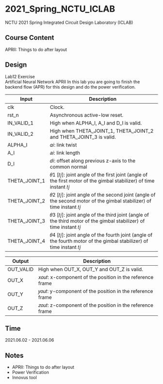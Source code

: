 # 2021_Spring_NCTU_ICLAB
NCTU 2021 Spring Integrated Circuit Design Laboratory (ICLAB)

## Course Content
APRII: Things to do after layout

## Design
Lab12 Exercise  
Artificial Neural Network APRII
In this lab you are going to finish the backend flow (APR) for this design and do the power verification.

| Input | Description |
| --- | --- |
| clk | Clock. |
| rst_n | Asynchronous active-low reset. |
| IN_VALID_1 | High when ALPHA_I, A_I and D_I is valid. |
| IN_VALID_2 | High when THETA_JOINT_1, THETA_JOINT_2 and THETA_JOINT_3 is valid. |
| ALPHA_I | 𝛼𝑖: link twist |
| A_I | 𝑎𝑖: link length |
| D_I | 𝑑𝑖: offset along previous z-axis to the common normal |
| THETA_JOINT_1 | 𝜃1 [𝑡𝑗]: joint angle of the first joint (angle of the first motor of the gimbal stabilizer) of time instant 𝑡𝑗 |
| THETA_JOINT_2 | 𝜃2 [𝑡𝑗]: joint angle of the second joint (angle of the second motor of the gimbal stabilizer) of time instant 𝑡𝑗 |
| THETA_JOINT_3 | 𝜃3 [𝑡𝑗]: joint angle of the third joint (angle of the third motor of the gimbal stabilizer) of time instant 𝑡𝑗 |
| THETA_JOINT_4 | 𝜃4 [𝑡𝑗]: joint angle of the fourth joint (angle of the fourth motor of the gimbal stabilizer) of time instant 𝑡𝑗 |

| Output | Description |
| --- | --- |
| OUT_VALID | High when OUT_X, OUT_Y and OUT_Z is valid. |
| OUT_X | 𝑥𝑜𝑢𝑡: x-component of the position in the reference frame |
| OUT_Y | 𝑦𝑜𝑢𝑡: y-component of the position in the reference frame |
| OUT_Z | 𝑧𝑜𝑢𝑡: z-component of the position in the reference frame |


## Time
2021.06.02 - 2021.06.06

## Notes
+ APRII: Things to do after layout
+ Power Verification
+ Innovus tool


